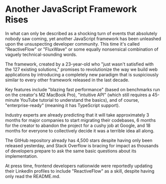 # Another JavaScript Framework Rises

In what can only be described as a shocking turn of events that absolutely nobody saw coming, yet another JavaScript framework has been unleashed upon the unsuspecting developer community. This time it's called "ReactiveFlow" or "FluxWave" or some equally nonsensical combination of vaguely technical-sounding words.

The framework, created by a 23-year-old who "just wasn't satisfied with the 127 existing solutions," promises to revolutionize the way we build web applications by introducing a completely new paradigm that is suspiciously similar to every other framework released in the last decade.

Key features include "blazing fast performance" (based on benchmarks run on the creator's M2 MacBook Pro), "intuitive API" (which still requires a 45-minute YouTube tutorial to understand the basics), and of course, "enterprise-ready" (meaning it has TypeScript support).

Industry experts are already predicting that it will take approximately 3 months for major companies to start migrating their codebases, 6 months for the creator to abandon the project for a cushy job at Google, and 18 months for everyone to collectively decide it was a terrible idea all along.

The GitHub repository already has 4,500 stars despite having only been released yesterday, and Stack Overflow is bracing for impact as thousands of developers prepare to ask the same basic questions about its implementation.

At press time, frontend developers nationwide were reportedly updating their LinkedIn profiles to include "ReactiveFlow" as a skill, despite having only read the README.md. 